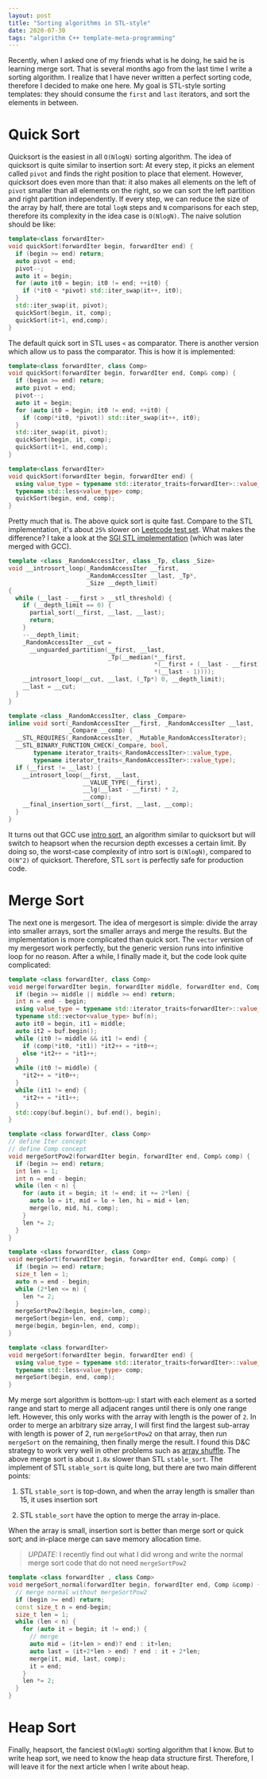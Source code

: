 ```yaml
---
layout: post
title: "Sorting algorithms in STL-style"
date: 2020-07-30
tags: "algorithm C++ template-meta-programming"
---
```


Recently, when I asked one of my friends what is he doing, he said he is learning merge sort. That is several months ago from the last time I write a sorting algorithm. I realize that I have never written a perfect sorting code, therefore I decided to make one here. My goal is STL-style sorting templates: they should consume the `first` and `last` iterators, and sort the elements in between.

# Quick Sort

Quicksort is the easiest in all `O(NlogN)` sorting algorithm. The idea of quicksort is quite similar to insertion sort: At every step, it picks an element called `pivot` and finds the right position to place that element. However, quicksort does even more than that: it also makes all elements on the left of `pivot` smaller than all elements on the right, so we can sort the left partition and right partition independently. If every step, we can reduce the size of the array by half, there are total `logN` steps and `N` comparisons for each step, therefore its complexity in the idea case is `O(NlogN)`. The naive solution should be like:

```cpp
template<class forwardIter>
void quickSort(forwardIter begin, forwardIter end) {
  if (begin >= end) return;
  auto pivot = end;
  pivot--;
  auto it = begin;
  for (auto it0 = begin; it0 != end; ++it0) {
    if (*it0 < *pivot) std::iter_swap(it++, it0);
  }
  std::iter_swap(it, pivot);
  quickSort(begin, it, comp);
  quickSort(it+1, end,comp);
}
```

The default quick sort in STL uses `<` as comparator. There is another version which allow us to pass the comparator. This is how it is implemented:

```cpp
template<class forwardIter, class Comp>
void quickSort(forwardIter begin, forwardIter end, Comp& comp) {
  if (begin >= end) return;
  auto pivot = end;
  pivot--;
  auto it = begin;
  for (auto it0 = begin; it0 != end; ++it0) {
    if (comp(*it0, *pivot)) std::iter_swap(it++, it0);
  }
  std::iter_swap(it, pivot);
  quickSort(begin, it, comp);
  quickSort(it+1, end,comp);
}

template<class forwardIter>
void quickSort(forwardIter begin, forwardIter end) {
  using value_type = typename std::iterator_traits<forwardIter>::value_type;
  typename std::less<value_type> comp;
  quickSort(begin, end, comp);
}
```

Pretty much that is. The above quick sort is quite fast. Compare to the STL implementation, it's about `25%` slower on [Leetcode test set](https://leetcode.com/problems/sort-an-array/). What makes the difference? I take a look at the [SGI STL implementation](https://github.com/karottc/sgi-stl) (which was later merged with GCC). 

```cpp
template <class _RandomAccessIter, class _Tp, class _Size>
void __introsort_loop(_RandomAccessIter __first,
                      _RandomAccessIter __last, _Tp*,
                      _Size __depth_limit)
{
  while (__last - __first > __stl_threshold) {
    if (__depth_limit == 0) {
      partial_sort(__first, __last, __last);
      return;
    }
    --__depth_limit;
    _RandomAccessIter __cut =
      __unguarded_partition(__first, __last,
                            _Tp(__median(*__first,
                                         *(__first + (__last - __first)/2),
                                         *(__last - 1))));
    __introsort_loop(__cut, __last, (_Tp*) 0, __depth_limit);
    __last = __cut;
  }
}

template <class _RandomAccessIter, class _Compare>
inline void sort(_RandomAccessIter __first, _RandomAccessIter __last,
                 _Compare __comp) {
  __STL_REQUIRES(_RandomAccessIter, _Mutable_RandomAccessIterator);
  __STL_BINARY_FUNCTION_CHECK(_Compare, bool,
       typename iterator_traits<_RandomAccessIter>::value_type,
       typename iterator_traits<_RandomAccessIter>::value_type);
  if (__first != __last) {
    __introsort_loop(__first, __last,
                     __VALUE_TYPE(__first),
                     __lg(__last - __first) * 2,
                     __comp);
    __final_insertion_sort(__first, __last, __comp);
  }
}
```

It turns out that GCC use [intro sort](https://en.wikipedia.org/wiki/Introsort), an algorithm similar to quicksort but will switch to heapsort when the recursion depth excesses a certain limit. By doing so, the worst-case complexity of intro sort is `O(NlogN)`, compared to `O(N^2)` of quicksort. Therefore, STL `sort` is perfectly safe for production code.

# Merge Sort

The next one is mergesort. The idea of mergesort is simple: divide the array into smaller arrays, sort the smaller arrays and merge the results. But the implementation is more complicated than quick sort. The `vector` version of my mergesort work perfectly, but the generic version runs into infinitive loop for no reason. After a while, I finally made it, but the code look quite complicated:

```cpp
template <class forwardIter, class Comp>
void merge(forwardIter begin, forwardIter middle, forwardIter end, Comp& comp) {
  if (begin >= middle || middle >= end) return;
  int n = end - begin;
  using value_type = typename std::iterator_traits<forwardIter>::value_type;
  typename std::vector<value_type> buf(n);
  auto it0 = begin, it1 = middle;
  auto it2 = buf.begin();
  while (it0 != middle && it1 != end) {
    if (comp(*it0, *it1)) *it2++ = *it0++;
    else *it2++ = *it1++;
  }
  while (it0 != middle) {
    *it2++ = *it0++;
  }
  while (it1 != end) {
    *it2++ = *it1++;
  }
  std::copy(buf.begin(), buf.end(), begin);
}

template <class forwardIter, class Comp>
// define Iter concept
// define Comp concept
void mergeSortPow2(forwardIter begin, forwardIter end, Comp& comp) {
  if (begin >= end) return;
  int len = 1;
  int n = end - begin;
  while (len < n) {
    for (auto it = begin; it != end; it += 2*len) {
      auto lo = it, mid = lo + len, hi = mid + len;
      merge(lo, mid, hi, comp);
    }
    len *= 2;
  }
}

template <class forwardIter, class Comp>
void mergeSort(forwardIter begin, forwardIter end, Comp& comp) {
  if (begin >= end) return;
  size_t len = 1;
  auto n = end - begin;
  while (2*len <= n) {
    len *= 2;
  }
  mergeSortPow2(begin, begin+len, comp);
  mergeSort(begin+len, end, comp);
  merge(begin, begin+len, end, comp);
}

template <class forwardIter>
void mergeSort(forwardIter begin, forwardIter end) {
  using value_type = typename std::iterator_traits<forwardIter>::value_type;
  typename std::less<value_type> comp;
  mergeSort(begin, end, comp);
}
```

My merge sort algorithm is bottom-up: I start with each element as a sorted range and start to merge all adjacent ranges until there is only one range left. However, this only works with the array with length is the power of `2`. In order to merge an arbitrary size array, I will first find the largest sub-array with length is power of 2, run `mergeSortPow2` on that array, then run `mergeSort` on the remaining, then finally merge the result. I found this D&C strategy to work very well in other problems such as [array shuffle](). The above merge sort is about `1.8x` slower than STL `stable_sort`. The implement of STL `stable_sort` is quite long, but there are two main different points:

1. STL `stable_sort` is top-down, and when the array length is smaller than 15, it uses insertion sort

2. STL `stable_sort` have the option to merge the array in-place.

When the array is small, insertion sort is better than merge sort or quick sort; and in-place merge can save memory allocation time.

> *UPDATE:* I recently find out what I did wrong and write the normal merge sort code that do not need `mergeSortPow2`

```cpp
template <class forwardIter , class Comp> 
void mergeSort_normal(forwardIter begin, forwardIter end, Comp &comp) {
  // merge normal without mergeSortPow2
  if (begin >= end) return;
  const size_t n = end-begin;
  size_t len = 1;
  while (len < n) {
    for (auto it = begin; it != end;) {
      // merge
      auto mid = (it+len > end)? end : it+len;
      auto last = (it+2*len > end) ? end : it + 2*len;
      merge(it, mid, last, comp);
      it = end;
    }
    len *= 2;
  }
}
```

# Heap Sort

Finally, heapsort, the fanciest `O(NlogN)` sorting algorithm that I know. But to write heap sort, we need to know the heap data structure first. Therefore, I will leave it for the next article when I write about heap.

